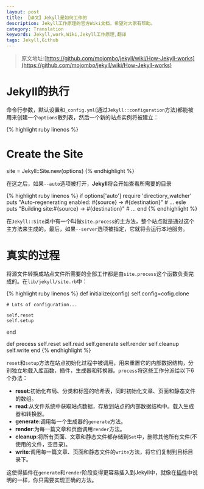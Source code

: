 ```yaml
---
layout: post
title: 【译文】Jekyll是如何工作的
description: Jekyll工作原理的官方Wiki文档，希望对大家有帮助。
category: Translation
keywords: Jekyll,work,Wiki,Jekyll工作原理,翻译
tags: Jekyll,Github
---
```


> 原文地址:[https://github.com/mojombo/jekyll/wiki/How-Jekyll-works](https://github.com/mojombo/jekyll/wiki/How-Jekyll-works)


# Jekyll的执行 #

命令行参数，默认设置和`_config.yml`(通过`Jekyll::configuration`方法)都能被用来创建一个`options`散列表，然后一个新的站点实例将被建立：

{% highlight ruby linenos %}
# Create the Site
site = Jekyll::Site.new(options)
{% endhighlight %}

在这之后，如果`--auto`选项被打开，**Jekyll**将会开始查看所需要的目录

{% highlight ruby linenos %}
if options['auto']
	require 'directiory_watcher'
	puts "Auto-regenerating enabled: #{source} -> #{destination}"
	# ...
esle
	puts "Building site:#{source} -> #{destination}"
	# ...
end
{% endhighlight %}

在`Jekyll::Site`类中有一个叫做`site.process`的主方法，整个站点就是通过这个主方法来生成的。最后，如果`--server`选项被指定，它就将会运行本地服务。

# 真实的过程 #

将源文件转换成站点文件所需要的全部工作都是由`site.process`这个函数负责完成的。在`lib/jekyll/site.rb`中：

{% highlight ruby linenos %}
def initialize(config)
	self.config=cofig.clone

	# Lots of configuration...

	self.reset
	self.setup
end

def precess
	self.reset
	self.read
	self.generate
	self.render
	self.cleanup
	self.write
end
{% endhighlight %}


`reset`和`setup`方法在站点初始化过程中被调用，用来重置它的内部数据结构，分别独立地载入库函数，插件，生成器和转换器。`process`将这些工作分派给以下6个办法：

- **reset**:初始化布局、分类和标签的哈希表，同时初始化文章、页面和静态文件的数组。
- **read**:从文件系统中获取站点数据，存放到站点的内部数据结构中。载入生成器和转换器。
- **generate**:调用每一个生成器的`generate`方法。
- **render**:为每一篇文章和页面调用`render`方法。
- **cleanup**:将所有页面、文章和静态文件都存储到`Set`中，删除其他所有文件(不使用的文件，空目录)。
- **write**:调用每一篇文章、页面和静态文件的`write`方法，将它们复制到目标目录下。

这使得插件在`generate`和`render`阶段变得更容易插入到Jekyll中，就像在[插件](https://github.com/mojombo/jekyll/wiki/Plugins)中说明的一样，你只需要实现正确的方法。



